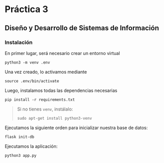 # Práctica 3
## Diseño y Desarrollo de Sistemas de Información

### Instalación

En primer lugar, será necesario crear un entorno virtual

```
python3 -m venv .env
```

Una vez creado, lo activamos mediante

```
source .env/bin/activate
```

Luego, instalamos todas las dependencias necesarias

```
pip install -r requirements.txt
```

> Si no tienes `venv`, instálalo:
>
> ```
> sudo apt-get install python3-venv
> ```

Ejecutamos la siguiente orden para inicializar nuestra base de datos:

```
flask init-db
```

Ejecutamos la aplicación:

```
python3 app.py
```